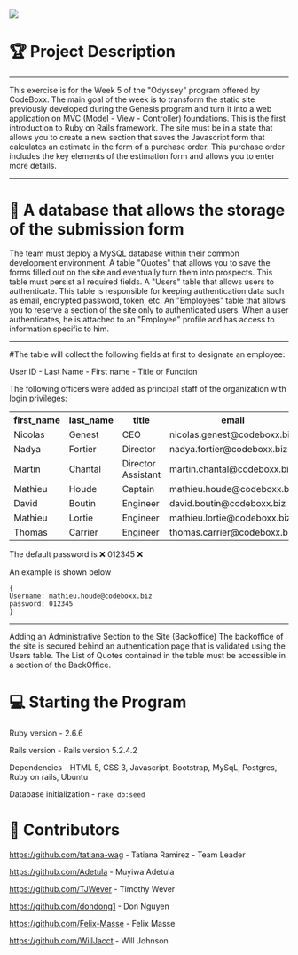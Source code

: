 ## <img src="https://raw.githubusercontent.com/tatiana-wag/Rocket_Elevators_Information_System/master/public/RocketElevators.jpg">
# 🏆 Project Description

---

This exercise is for the Week 5 of the "Odyssey" program offered by CodeBoxx. The main goal of the week is to transform the static site previously developed during the Genesis program and turn it into a web application on MVC (Model - View - Controller) foundations. This is the first introduction to Ruby on Rails framework. The site must be in a state that allows you to create a new section that saves the Javascript form that calculates an estimate in the form of a purchase order. This purchase order includes the key elements of the estimation form and allows you to enter more details.

---

# 💾 A database that allows the storage of the submission form 
The team must deploy a MySQL database within their common development environment.
A table "Quotes" that allows you to save the forms filled out on the site and eventually turn them into prospects. This table must persist all required fields.
A "Users" table that allows users to authenticate. This table is responsible for keeping authentication data such as email, encrypted password, token, etc.
An "Employees" table that allows you to reserve a section of the site only to authenticated users. When a user authenticates, he is attached to an "Employee" profile and has access to information specific to him. 

---

#The table will collect the following fields at first to designate an employee:
<p>
 User ID -
 Last Name -
 First name -
 Title or Function
</p>
<p>
  The following officers were added as principal staff of the organization with login privileges:
</p>
<table>
  <tr>
    <th>first_name</th>
    <th>last_name</th>
    <th>title</th>
    <th>email</th>
  </tr>
  <tr>
    <td>Nicolas</td>
    <td>Genest</td>
    <td>CEO</td>
    <td>nicolas.genest@codeboxx.biz</td>
  </tr>
  <tr>
    <td>Nadya</td>
    <td>Fortier</td>
    <td>Director</td>
    <td>nadya.fortier@codeboxx.biz</td>
  </tr>
  <tr>
    <td>Martin</td>
    <td>Chantal</td>
    <td>Director Assistant</td>
    <td>martin.chantal@codeboxx.biz</td>
  </tr>
  <tr>
    <td>Mathieu</td>
    <td>Houde</td>
    <td>Captain</td>
    <td>mathieu.houde@codeboxx.biz</td>
  </tr>
  <tr>
    <td>David</td>
    <td>Boutin</td>
    <td>Engineer</td>
    <td>david.boutin@codeboxx.biz</td>
  </tr>
  <tr>
    <td>Mathieu</td>
    <td>Lortie</td>
    <td>Engineer</td>
    <td>mathieu.lortie@codeboxx.biz</td>
  </tr>
  <tr>
    <td>Thomas</td>
    <td>Carrier</td>
    <td>Engineer</td>
    <td>thomas.carrier@codeboxx.biz</td>
  </tr>
</table>

The default password is ❌ 012345 ❌

An example is shown below

```
{
Username: mathieu.houde@codeboxx.biz
password: 012345
}
```

---

Adding an Administrative Section to the Site (Backoffice)
The backoffice of the site is secured behind an authentication page that is validated using the Users table.
The List of Quotes contained in the table must be accessible in a section of the BackOffice.

# 💻 Starting the Program 

Ruby version - 2.6.6

Rails version - Rails version 5.2.4.2

Dependencies  - HTML 5, CSS 3, Javascript, Bootstrap, MySqL, Postgres, Ruby on rails, Ubuntu

Database initialization - ```rake db:seed```



# 👥 Contributors

https://github.com/tatiana-wag - Tatiana Ramirez - Team Leader

https://github.com/Adetula - Muyiwa Adetula

https://github.com/TJWever - Timothy Wever

https://github.com/dondong1 - Don Nguyen

https://github.com/Felix-Masse - Felix Masse

https://github.com/WillJacct - Will Johnson

